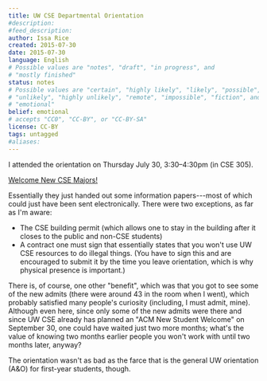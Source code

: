 ```yaml
---
title: UW CSE Departmental Orientation
#description: 
#feed_description: 
author: Issa Rice
created: 2015-07-30
date: 2015-07-30
language: English
# Possible values are "notes", "draft", "in progress", and
# "mostly finished"
status: notes
# Possible values are "certain", "highly likely", "likely", "possible",
# "unlikely", "highly unlikely", "remote", "impossible", "fiction", and
# "emotional"
belief: emotional
# accepts "CC0", "CC-BY", or "CC-BY-SA"
license: CC-BY
tags: untagged
#aliases: 
---
```


I attended the orientation on Thursday July 30, 3:30–4:30pm (in CSE 305).

[Welcome New CSE Majors\!](https://web.archive.org/web/20150727041647/https://www.cs.washington.edu/students/ugrad/orientation)<!--(https://archive.is/4UhRU)-->

Essentially they just handed out some information papers---most of which could just have been sent electronically.
There were two exceptions, as far as I'm aware:

- The CSE building permit (which allows one to stay in the building after it closes to the public and non-CSE students)
- A contract one must sign that essentially states that you won't use UW CSE resources to do illegal things.
(You have to sign this and are encouraged to submit it by the time you leave orientation, which is why physical presence is important.)

There is, of course, one other "benefit", which was that you got to see some of the new admits (there were around 43 in the room when I went), which probably satisfied many people's curiosity (including, I must admit, mine).
Although even here, since only some of the new admits were there and since UW CSE already has planned an "ACM New Student Welcome" on September 30, one could have waited just two more months; what's the value of knowing two months earlier people you won't work with until two months later, anyway?

The orientation wasn't as bad as the farce that is the general UW orientation (A\&O) for first-year students, though.
